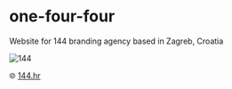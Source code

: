 # one-four-four

Website for 144 branding agency based in Zagreb, Croatia

![144](https://github.com/snsa-kscc/one-four-four/assets/51080349/b5417be7-a173-459a-9427-471ad47e6310)

:globe_with_meridians: [144.hr](https://144.hr)
